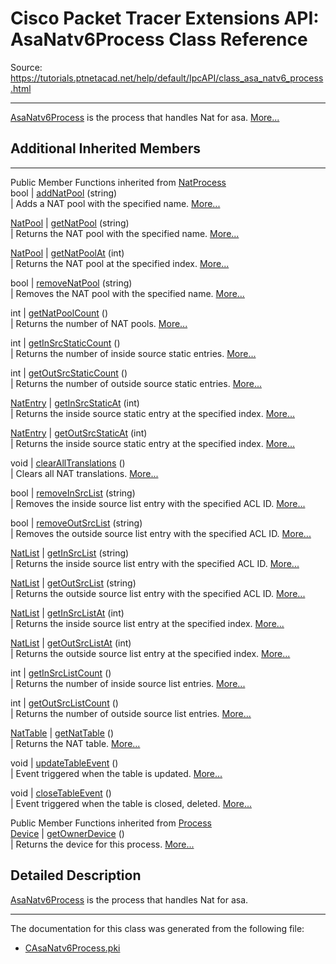 # Cisco Packet Tracer Extensions API: AsaNatv6Process Class Reference

Source: https://tutorials.ptnetacad.net/help/default/IpcAPI/class_asa_natv6_process.html

---

[AsaNatv6Process](class_asa_natv6_process.html "AsaNatv6Process is the process that handles Nat for asa.") is the process that handles Nat for asa. [More...](class_asa_natv6_process.html#details)

##  Additional Inherited Members  
  
---  
Public Member Functions inherited from [NatProcess](class_nat_process.html)  
bool | [addNatPool](class_nat_process.html#aa93cdc94dfe5b63429dc92d9edd6f651) (string)  
| Adds a NAT pool with the specified name. [More...](class_nat_process.html#aa93cdc94dfe5b63429dc92d9edd6f651)  
  
[NatPool](struct_nat_pool.html) | [getNatPool](class_nat_process.html#ae11cd3176c8e2d8bf69e94b0881efe7f) (string)  
| Returns the NAT pool with the specified name. [More...](class_nat_process.html#ae11cd3176c8e2d8bf69e94b0881efe7f)  
  
[NatPool](struct_nat_pool.html) | [getNatPoolAt](class_nat_process.html#a27f9747cf9e0a2f40c8df392bac87f06) (int)  
| Returns the NAT pool at the specified index. [More...](class_nat_process.html#a27f9747cf9e0a2f40c8df392bac87f06)  
  
bool | [removeNatPool](class_nat_process.html#af823055efb58d2aa6707edef57473675) (string)  
| Removes the NAT pool with the specified name. [More...](class_nat_process.html#af823055efb58d2aa6707edef57473675)  
  
int | [getNatPoolCount](class_nat_process.html#a7d837f53976445e6b6108ca8f3ebf179) ()  
| Returns the number of NAT pools. [More...](class_nat_process.html#a7d837f53976445e6b6108ca8f3ebf179)  
  
int | [getInSrcStaticCount](class_nat_process.html#a654c1d261bd66da96b3db003aac2ede2) ()  
| Returns the number of inside source static entries. [More...](class_nat_process.html#a654c1d261bd66da96b3db003aac2ede2)  
  
int | [getOutSrcStaticCount](class_nat_process.html#a19ee96f832e2f2645b57677f22340355) ()  
| Returns the number of outside source static entries. [More...](class_nat_process.html#a19ee96f832e2f2645b57677f22340355)  
  
[NatEntry](struct_nat_entry.html) | [getInSrcStaticAt](class_nat_process.html#ab93d459865a45e39e8e85829186ebf72) (int)  
| Returns the inside source static entry at the specified index. [More...](class_nat_process.html#ab93d459865a45e39e8e85829186ebf72)  
  
[NatEntry](struct_nat_entry.html) | [getOutSrcStaticAt](class_nat_process.html#ad45ddcc9cfbbdfc26c26c10481e99ea8) (int)  
| Returns the inside source static entry at the specified index. [More...](class_nat_process.html#ad45ddcc9cfbbdfc26c26c10481e99ea8)  
  
void | [clearAllTranslations](class_nat_process.html#a4b4710e90f546354bc7cb6e602247153) ()  
| Clears all NAT translations. [More...](class_nat_process.html#a4b4710e90f546354bc7cb6e602247153)  
  
bool | [removeInSrcList](class_nat_process.html#a21fe7e531aace9a06a3f7ae949bb0aea) (string)  
| Removes the inside source list entry with the specified ACL ID. [More...](class_nat_process.html#a21fe7e531aace9a06a3f7ae949bb0aea)  
  
bool | [removeOutSrcList](class_nat_process.html#afbb9f15d0ed3a83106de0f470f329ebd) (string)  
| Removes the outside source list entry with the specified ACL ID. [More...](class_nat_process.html#afbb9f15d0ed3a83106de0f470f329ebd)  
  
[NatList](struct_nat_list.html) | [getInSrcList](class_nat_process.html#ab40fdda6e78eaddb06127537f84e84ec) (string)  
| Returns the inside source list entry with the specified ACL ID. [More...](class_nat_process.html#ab40fdda6e78eaddb06127537f84e84ec)  
  
[NatList](struct_nat_list.html) | [getOutSrcList](class_nat_process.html#aa1b95328e2508117afd159e0e2b36116) (string)  
| Returns the outside source list entry with the specified ACL ID. [More...](class_nat_process.html#aa1b95328e2508117afd159e0e2b36116)  
  
[NatList](struct_nat_list.html) | [getInSrcListAt](class_nat_process.html#a847151199f629087ab84921b66d45bc2) (int)  
| Returns the inside source list entry at the specified index. [More...](class_nat_process.html#a847151199f629087ab84921b66d45bc2)  
  
[NatList](struct_nat_list.html) | [getOutSrcListAt](class_nat_process.html#ab3d14e250626443d65e76fadd5ed91c7) (int)  
| Returns the outside source list entry at the specified index. [More...](class_nat_process.html#ab3d14e250626443d65e76fadd5ed91c7)  
  
int | [getInSrcListCount](class_nat_process.html#ac6c864d9dcaf36ea3e9cb802d7d35527) ()  
| Returns the number of inside source list entries. [More...](class_nat_process.html#ac6c864d9dcaf36ea3e9cb802d7d35527)  
  
int | [getOutSrcListCount](class_nat_process.html#a0cfb9c70e846b0e94acf8fd92d6e7688) ()  
| Returns the number of outside source list entries. [More...](class_nat_process.html#a0cfb9c70e846b0e94acf8fd92d6e7688)  
  
[NatTable](struct_nat_table.html) | [getNatTable](class_nat_process.html#a8a8a9248567126df34a05922d7aa55af) ()  
| Returns the NAT table. [More...](class_nat_process.html#a8a8a9248567126df34a05922d7aa55af)  
  
void | [updateTableEvent](class_nat_process.html#a9e0addd301caec78b4a22d4cf1ffd15b) ()  
| Event triggered when the table is updated. [More...](class_nat_process.html#a9e0addd301caec78b4a22d4cf1ffd15b)  
  
void | [closeTableEvent](class_nat_process.html#ac86366987488dc26ae84773b2483fc4e) ()  
| Event triggered when the table is closed, deleted. [More...](class_nat_process.html#ac86366987488dc26ae84773b2483fc4e)  
  
Public Member Functions inherited from [Process](class_process.html)  
[Device](class_device.html) | [getOwnerDevice](class_process.html#a9cc34f553b0325e0f4074301fd36b77b) ()  
| Returns the device for this process. [More...](class_process.html#a9cc34f553b0325e0f4074301fd36b77b)  
  
  
## Detailed Description

[AsaNatv6Process](class_asa_natv6_process.html "AsaNatv6Process is the process that handles Nat for asa.") is the process that handles Nat for asa. 

* * *

The documentation for this class was generated from the following file:

  * [CAsaNatv6Process.pki](_c_asa_natv6_process_8pki.html)


